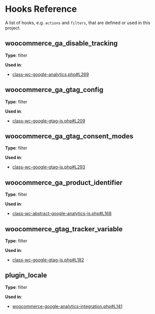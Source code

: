 # Hooks Reference

A list of hooks, e.g. `actions` and `filters`, that are defined or used in this project.

## woocommerce_ga_disable_tracking

**Type**: filter

**Used in**:

- [class-wc-google-analytics.php#L269](https://github.com/woocommerce/woocommerce-google-analytics-integration/blob/b900b712956564edded99deee395385de63d17f9/includes/class-wc-google-analytics.php#L269)

## woocommerce_ga_gtag_config

**Type**: filter

**Used in**:

- [class-wc-google-gtag-js.php#L209](https://github.com/woocommerce/woocommerce-google-analytics-integration/blob/b900b712956564edded99deee395385de63d17f9/includes/class-wc-google-gtag-js.php#L209)

## woocommerce_ga_gtag_consent_modes

**Type**: filter

**Used in**:

- [class-wc-google-gtag-js.php#L293](https://github.com/woocommerce/woocommerce-google-analytics-integration/blob/b900b712956564edded99deee395385de63d17f9/includes/class-wc-google-gtag-js.php#L293)

## woocommerce_ga_product_identifier

**Type**: filter

**Used in**:

- [class-wc-abstract-google-analytics-js.php#L168](https://github.com/woocommerce/woocommerce-google-analytics-integration/blob/b900b712956564edded99deee395385de63d17f9/includes/class-wc-abstract-google-analytics-js.php#L168)

## woocommerce_gtag_tracker_variable

**Type**: filter

**Used in**:

- [class-wc-google-gtag-js.php#L182](https://github.com/woocommerce/woocommerce-google-analytics-integration/blob/b900b712956564edded99deee395385de63d17f9/includes/class-wc-google-gtag-js.php#L182)

## plugin_locale

**Type**: filter

**Used in**:

- [woocommerce-google-analytics-integration.php#L141](https://github.com/woocommerce/woocommerce-google-analytics-integration/blob/b900b712956564edded99deee395385de63d17f9/woocommerce-google-analytics-integration.php#L141)

